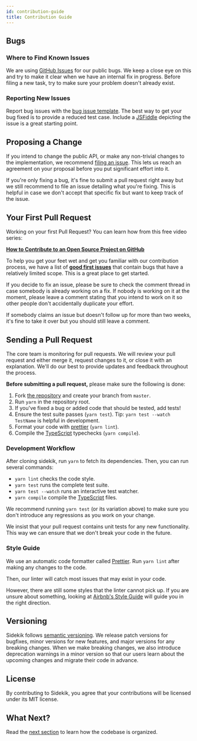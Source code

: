 ```yaml
---
id: contribution-guide
title: Contribution Guide
---
```


## Bugs

### Where to Find Known Issues

We are using [GitHub Issues](https://github.com/inf3cti0n95/sidekik/issues) for our public bugs. We keep a close eye on this and try to make it clear when we have an internal fix in progress. Before filing a new task, try to make sure your problem doesn't already exist.

### Reporting New Issues

Report bug issues with the [bug issue template](https://github.com/inf3cti0n95/sidekik/issues/new?&labels=bug&template=bug_report.md&title=bug%3A+%3CIssue+Title%3E). The best way to get your bug fixed is to provide a reduced test case. Include a [JSFiddle](https://jsfiddle.net/) depicting the issue is a great starting point.

## Proposing a Change

If you intend to change the public API, or make any non-trivial changes to the implementation, we recommend [filing an issue](https://github.com/inf3cti0n95/sidekik/issues/new). This lets us reach an agreement on your proposal before you put significant effort into it.

If you're only fixing a bug, it's fine to submit a pull request right away but we still recommend to file an issue detailing what you're fixing. This is helpful in case we don't accept that specific fix but want to keep track of the issue.

## Your First Pull Request

Working on your first Pull Request? You can learn how from this free video series:

**[How to Contribute to an Open Source Project on GitHub](https://egghead.io/series/how-to-contribute-to-an-open-source-project-on-github)**

To help you get your feet wet and get you familiar with our contribution process, we have a list of **[good first issues](https://github.com/inf3cti0n95/sidekik/issues?q=is:open+is:issue+label:"good+first+issue")** that contain bugs that have a relatively limited scope. This is a great place to get started.

If you decide to fix an issue, please be sure to check the comment thread in case somebody is already working on a fix. If nobody is working on it at the moment, please leave a comment stating that you intend to work on it so other people don't accidentally duplicate your effort.

If somebody claims an issue but doesn't follow up for more than two weeks, it's fine to take it over but you should still leave a comment.

## Sending a Pull Request

The core team is monitoring for pull requests. We will review your pull request and either merge it, request changes to it, or close it with an explanation. We'll do our best to provide updates and feedback throughout the process.

**Before submitting a pull request,** please make sure the following is done:

1. Fork [the repository](https://github.com/inf3cti0n95/sidekik) and create your branch from `master`.
2. Run `yarn` in the repository root.
3. If you've fixed a bug or added code that should be tested, add tests!
4. Ensure the test suite passes (`yarn test`). Tip: `yarn test --watch TestName` is helpful in development.
5. Format your code with [prettier](https://github.com/prettier/prettier) (`yarn lint`).
6. Compile the [TypeScript](https://typescriptlang.org/) typechecks (`yarn compile`).

### Development Workflow

After cloning sidekik, run `yarn` to fetch its dependencies.
Then, you can run several commands:

- `yarn lint` checks the code style.
- `yarn test` runs the complete test suite.
- `yarn test --watch` runs an interactive test watcher.
- `yarn compile` compile the [TypeScript](https://flowtype.org/) files.

We recommend running `yarn test` (or its variation above) to make sure you don't introduce any regressions as you work on your change.

We insist that your pull request contains unit tests for any new functionality. This way we can ensure that we don't break your code in the future.

### Style Guide

We use an automatic code formatter called [Prettier](https://prettier.io/).
Run `yarn lint` after making any changes to the code.

Then, our linter will catch most issues that may exist in your code.

However, there are still some styles that the linter cannot pick up. If you are unsure about something, looking at [Airbnb's Style Guide](https://github.com/airbnb/javascript) will guide you in the right direction.

## Versioning

Sidekik follows [semantic versioning](https://semver.org/). We release patch versions for bugfixes, minor versions for new features, and major versions for any breaking changes. When we make breaking changes, we also introduce deprecation warnings in a minor version so that our users learn about the upcoming changes and migrate their code in advance.

## License

By contributing to Sidekik, you agree that your contributions will be licensed under its MIT license.

## What Next?

Read the [next section](codebase-overview.md) to learn how the codebase is organized.
